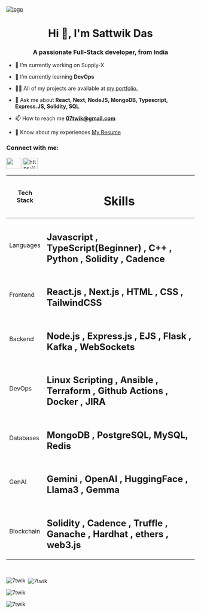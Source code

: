 <a href="https://sattwikdas.vercel.app" target="blank">![logo](https://res.cloudinary.com/dflwersfp/image/upload/v1721141816/brfum8sgukav8ao0x34d.png)</a>
<h1 align="center">Hi 👋, I'm Sattwik Das</h1>
<h3 align="center">A passionate Full-Stack developer, from India</h3>

- 🔭 I’m currently working on Supply-X

- 🌱 I’m currently learning **DevOps**

- 👨‍💻 All of my projects are available at [my portfolio.](https://sattwikdas.vercel.app)

- 💬 Ask me about **React, Next, NodeJS, MongoDB, Typescript, Express.JS, Solidity, SQL**

- 📫 How to reach me **07twik@gmail.com**

- 📄 Know about my experiences [My Resume](https://drive.google.com/file/d/1wbD31X40B_TUJXjRD12pHCRaocv2KbER/view?usp=drive_link)


<h3 align="left">Connect with me:</h3>
<p align="left">
<a href="https://linkedin.com/in/https://www.linkedin.com/in/sattwik-das-90aa75249/" target="blank"><img align="center" src="https://raw.githubusercontent.com/rahuldkjain/github-profile-readme-generator/master/src/images/icons/Social/linked-in-alt.svg" height="30" width="40" /></a>
<a href="https://instagram.com/https://www.instagram.com/7twik/" target="blank"><img align="center" src="https://raw.githubusercontent.com/rahuldkjain/github-profile-readme-generator/master/src/images/icons/Social/instagram.svg" alt="https://www.instagram.com/7twik/" height="30" width="40" /></a>
</p>

| Tech Stack | <h1>Skills</h1> 
| ------------ | ----------- |
| Languages | <h2>Javascript , TypeScript(Beginner) , C++ , Python , Solidity , Cadence</h2>
|Frontend |  <h2>React.js , Next.js , HTML , CSS , TailwindCSS</h2>
|Backend |  <h2>Node.js , Express.js , EJS , Flask , Kafka , WebSockets</h2>
|DevOps|  <h2>Linux Scripting , Ansible , Terraform , Github Actions , Docker , JIRA</h2>
|Databases|  <h2>MongoDB , PostgreSQL, MySQL, Redis</h2>
|GenAI| <h2> Gemini , OpenAI , HuggingFace , Llama3 , Gemma</h2>
|Blockchain|  <h2>Solidity , Cadence , Truffle , Ganache , Hardhat , ethers , web3.js</h2>
<br/>


<p><img align="left" src="https://github-readme-stats.vercel.app/api/top-langs?username=7twik&show_icons=true&locale=en&layout=compact" alt="7twik" /></p>

<p>&nbsp;<img align="center" src="https://github-readme-stats.vercel.app/api?username=7twik&show_icons=true&locale=en" alt="7twik" /></p>

<p><img align="center" src="https://github-readme-streak-stats.herokuapp.com/?user=7twik" alt="7twik" /></p>
<p><img align="center" src="https://res.cloudinary.com/dcyfkgtgv/image/upload/v1704733941/Screenshot_2024-01-08_224119_sw4la4.png" alt="7twik" /></p>

